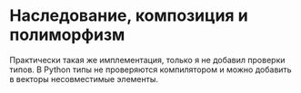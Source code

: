 # Наследование, композиция и полиморфизм
Практически такая же имплементация, только я не добавил проверки типов. В Python типы не проверяются компилятором и можно добавить в векторы несовместимые элементы.